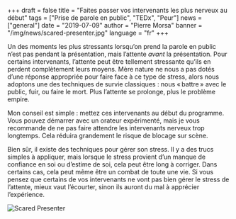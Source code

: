 +++
draft = false
title = "Faites passer vos intervenants les plus nerveux au début"
tags = ["Prise de parole en public", "TEDx", "Peur"]
news = ["general"]
date = "2019-07-09"
author = "Pierre Morsa"
banner = "/img/news/scared-presenter.jpg"
language = "fr"
+++
 
Un des moments les plus stressants lorsqu’on prend la parole en public n’est pas pendant la présentation, mais l’attente *avant* la présentation. Pour certains intervenants, l’attente peut être tellement stressante qu’ils en perdent complètement leurs moyens. Mère nature ne nous a pas dotés d’une réponse appropriée pour faire face à ce type de stress, alors nous adoptons une des techniques de survie classiques : nous « battre » avec le public, fuir, ou faire le mort. Plus l’attente se prolonge, plus le problème empire.

Mon conseil est simple : mettez ces intervenants au début du programme. Vous pouvez démarrer avec un orateur expérimenté, mais je vous recommande de ne pas faire attendre les intervenants nerveux trop longtemps. Cela réduira grandement le risque de blocage sur scène.

Bien sûr, il existe des techniques pour gérer son stress. Il y a des trucs simples à appliquer, mais lorsque le stress provient d’un manque de confiance en soi ou d’estime de soi, cela peut être long à corriger. Dans certains cas, cela peut même être un combat de toute une vie. Si vous pensez que certains de vos intervenants ne vont pas bien gérer le stress de l’attente, mieux vaut l’écourter, sinon ils auront du mal à apprécier l’expérience.

![Scared Presenter](/img/news/scared-presenter.jpg)
